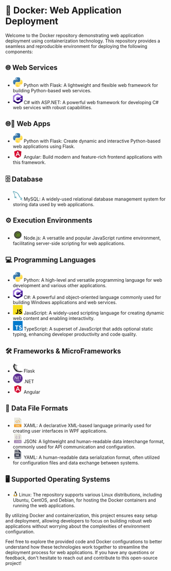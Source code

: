 # 🐳 Docker: Web Application Deployment

Welcome to the Docker repository demonstrating web application deployment using containerization technology. This repository provides a seamless and reproducible environment for deploying the following components:

## 🌐 Web Services
- <img src="icon/python.png" alt="Python icon" width="30"/> Python with Flask: A lightweight and flexible web framework for building Python-based web services. 
- <img src="icon/cs.png" alt="CS icon" width="30"/> C# with ASP.NET: A powerful web framework for developing C# web services with robust capabilities.

## 🌐📱 Web Apps
- <img src="icon/python.png" alt="Python icon" width="30"/> Python with Flask: Create dynamic and interactive Python-based web applications using Flask.
- <img src="icon/angular.png" alt="Angular icon" width="30"/> Angular: Build modern and feature-rich frontend applications with this framework.

## 🗄️ Database
- <img src="icon/mysql.png" alt="MySQL icon" width="30"/> MySQL: A widely-used relational database management system for storing data used by web applications.

## ⚙️ Execution Environments
- <img src="icon/nodejs.png" alt="NodeJS icon" width="30"/> Node.js: A versatile and popular JavaScript runtime environment, facilitating server-side scripting for web applications.

## 💻 Programming Languages
- <img src="icon/python.png" alt="Python icon" width="30"/> Python: A high-level and versatile programming language for web development and various other applications.
- <img src="icon/cs.png" alt="CS icon" width="30"/> C#: A powerful and object-oriented language commonly used for building Windows applications and web services.
- <img src="icon/javascript.png" alt="JS icon" width="30"/> JavaScript: A widely-used scripting language for creating dynamic web content and enabling interactivity.
- <img src="icon/typescript.png" alt="TS icon" width="30"/> TypeScript: A superset of JavaScript that adds optional static typing, enhancing developer productivity and code quality.

## 🛠️ Frameworks & MicroFrameworks
- <img src="icon/flask.png" alt="Flask icon" width="30"/> Flask
- <img src="icon/net.png" alt=".NET icon" width="30"/> .NET
- <img src="icon/angular.png" alt="Angular icon" width="30"/> Angular

## 📄 Data File Formats
- <img src="icon/xaml.png" alt="XAML icon" width="30"/> XAML: A declarative XML-based language primarily used for creating user interfaces in WPF applications.
- <img src="icon/json.png" alt="JSON icon" width="30"/> JSON: A lightweight and human-readable data interchange format, commonly used for API communication and configuration.
- <img src="icon/yaml.png" alt="YAML icon" width="30"/> YAML: A human-readable data serialization format, often utilized for configuration files and data exchange between systems.

## 🖥️ Supported Operating Systems
- <img src="icon/linux.png" alt="Alt text" width="15" height="15" /> Linux: The repository supports various Linux distributions, including Ubuntu, CentOS, and Debian, for hosting the Docker containers and running the web applications.

By utilizing Docker and containerization, this project ensures easy setup and deployment, allowing developers to focus on building robust web applications without worrying about the complexities of environment configuration.

Feel free to explore the provided code and Docker configurations to better understand how these technologies work together to streamline the deployment process for web applications. If you have any questions or feedback, don't hesitate to reach out and contribute to this open-source project!